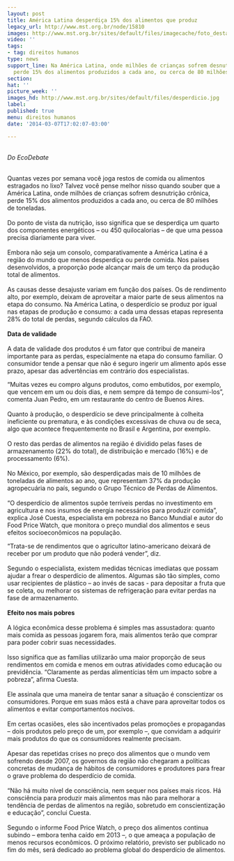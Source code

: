```yaml
---
layout: post
title: América Latina desperdiça 15% dos alimentos que produz
legacy_url: http://www.mst.org.br/node/15810
images: http://www.mst.org.br/sites/default/files/imagecache/foto_destaque/desperdicio.jpg
video: ''
tags:
- tag: direitos humanos
type: news
support_line: Na América Latina, onde milhões de crianças sofrem desnutrição crônica,  se
  perde 15% dos alimentos produzidos a cada ano, ou cerca de 80 milhões de  toneladas.
section: 
hat: ''
picture_week: ''
images_hd: http://www.mst.org.br/sites/default/files/desperdicio.jpg
label: 
published: true
menu: direitos humanos
date: '2014-03-07T17:02:07-03:00'

---
```

<p><br><em>Do EcoDebate</em></p><p><br>Quantas vezes por semana você joga restos de comida ou alimentos estragados no lixo? Talvez você pense melhor nisso quando souber que a América Latina, onde milhões de crianças sofrem desnutrição crônica, perde 15% dos alimentos produzidos a cada ano, ou cerca de 80 milhões de toneladas.<br><br>Do ponto de vista da nutrição, isso significa que se desperdiça um quarto dos componentes energéticos – ou 450 quilocalorias – de que uma pessoa precisa diariamente para viver.<br><br>Embora não seja um consolo, comparativamente a América Latina é a região do mundo que menos desperdiça ou perde comida. Nos países desenvolvidos, a proporção pode alcançar mais de um terço da produção total de alimentos.<br><br>As causas desse desajuste variam em função dos países. Os de rendimento alto, por exemplo, deixam de aproveitar a maior parte de seus alimentos na etapa do consumo. Na América Latina, o desperdício se produz por igual nas etapas de produção e consumo: a cada uma dessas etapas representa 28% do total de perdas, segundo cálculos da FAO.<br><br><strong>Data de validade</strong><br><br>A data de validade dos produtos é um fator que contribui de maneira importante para as perdas, especialmente na etapa do consumo familiar. O consumidor tende a pensar que não é seguro ingerir um alimento após esse prazo, apesar das advertências em contrário dos especialistas.</p><p>“Muitas vezes eu compro alguns produtos, como embutidos, por exemplo, que vencem em um ou dois dias, e nem sempre dá tempo de consumi-los”, comenta Juan Pedro, em um restaurante do centro de Buenos Aires.<br><br>Quanto à produção, o desperdício se deve principalmente à colheita ineficiente ou prematura, e às condições excessivas de chuva ou de seca, algo que acontece frequentemente no Brasil e Argentina, por exemplo.<br><br>O resto das perdas de alimentos na região é dividido pelas fases de armazenamento (22% do total), de distribuição e mercado (16%) e de processamento (6%).<br><br>No México, por exemplo, são desperdiçadas mais de 10 milhões de toneladas de alimentos ao ano, que representam 37% da produção agropecuária no país, segundo o Grupo Técnico de Perdas de Alimentos.<br><br>“O desperdício de alimentos supõe terríveis perdas no investimento em agricultura e nos insumos de energia necessários para produzir comida”, explica José Cuesta, especialista em pobreza no Banco Mundial e autor do Food Price Watch, que monitora o preço mundial dos alimentos e seus efeitos socioeconômicos na população.</p><p>“Trata-se de rendimentos que o agricultor latino-americano deixará de receber por um produto que não poderá vender”, diz.<br><br>Segundo o especialista, existem medidas técnicas imediatas que possam ajudar a frear o desperdício de alimentos. Algumas são tão simples, como usar recipientes de plástico – ao invés de sacas - para depositar a fruta que se coleta, ou melhorar os sistemas de refrigeração para evitar perdas na fase de armazenamento.<br><br><strong>Efeito nos mais pobres</strong><br><br>A lógica econômica desse problema é simples mas assustadora: quanto mais comida as pessoas jogarem fora, mais alimentos terão que comprar para poder cobrir suas necessidades.<br><br>Isso significa que as famílias utilizarão uma maior proporção de seus rendimentos em comida e menos em outras atividades como educação ou previdência. “Claramente as perdas alimentícias têm um impacto sobre a pobreza”, afirma Cuesta.<br><br>Ele assinala que uma maneira de tentar sanar a situação é conscientizar os consumidores. Porque em suas mãos está a chave para aproveitar todos os alimentos e evitar comportamentos nocivos.<br><br>Em certas ocasiões, eles são incentivados pelas promoções e propagandas – dois produtos pelo preço de um, por exemplo –, que convidam a adquirir mais produtos do que os consumidores realmente precisam.<br><br>Apesar das repetidas crises no preço dos alimentos que o mundo vem sofrendo desde 2007, os governos da região não chegaram a políticas concretas de mudança de hábitos de consumidores e produtores para frear o grave problema do desperdício de comida.<br><br>“Não há muito nível de consciência, nem sequer nos países mais ricos. Há consciência para produzir mais alimentos mas não para melhorar a tendência de perdas de alimentos na região, sobretudo em conscientização e educação”, conclui Cuesta.<br><br>Segundo o informe Food Price Watch, o preço dos alimentos continua subindo – embora tenha caído em 2013 –, o que ameaça a população de menos recursos econômicos. O próximo relatório, previsto ser publicado no fim do mês, será dedicado ao problema global do desperdício de alimentos.</p>

